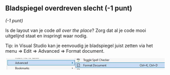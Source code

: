 
##	Bladspiegel overdreven slecht (-1 punt)

*(-1 punt)*

Is de layout van je code *all over the place*?  Zorg dat al je code mooi uitgelijnd staat en inspringt waar nodig. 

Tip: in Visual Studio kan je eenvoudig je bladspiegel juist zetten via het menu => Edit => Advanced => Format document. 

![](../../assets/boete/bladspiegel.png)